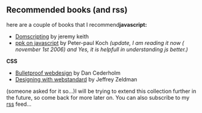 <article><h2>Recommended books (and rss)</h2>here are a couple of books that I recommend<strong>javascript:</strong><ul>	<li><a title="domscripting by jeremy keith" href="http://www.domscripting.com/book/sample/">Domscripting</a> by jeremy keith</li>	<li><a title="buy his book!" href="http://www.quirksmode.org/book/">ppk on javascript</a> by Peter-paul Koch <em>(update, I am reading it now ( november 1st 2006) and Yes, it is helpfull in understanding js better.)</em></li></ul><strong>CSS</strong><ul>	<li><a href="http://www.simplebits.com/publications/bulletproof/">Bulletproof webdesign</a> by Dan Cederholm</li>	<li><a href="http://www.zeldman.com/dwws/">Designing with webstandard</a> by Jeffrey Zeldman</li></ul>(someone asked for it so...)I will be trying to extend this collection further in the future, so come back for more later on. You can also subscribe to my <a title="rss for wnas" href="feed://www.wnas.nl/?feed=rss2">rss</a> feed...</article>